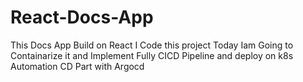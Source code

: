 # React-Docs-App
This Docs App Build on React I Code this project Today Iam Going to Containarize it and Implement Fully CICD Pipeline and deploy on k8s Automation CD Part with Argocd 
